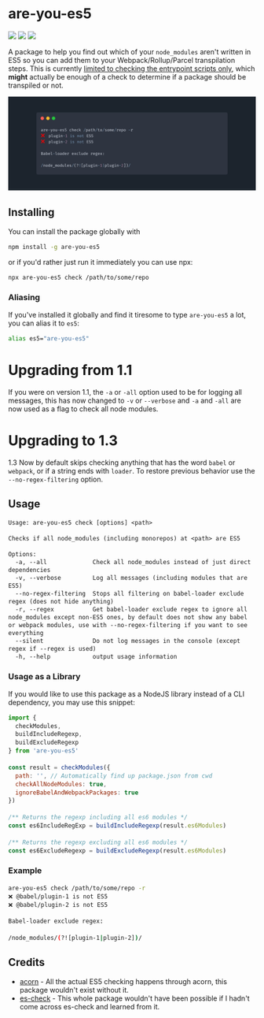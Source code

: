 # are-you-es5

[![](https://img.shields.io/circleci/project/github/obahareth/are-you-es5/master.svg?style=popout)](https://circleci.com/gh/obahareth/are-you-es5)
[![](https://img.shields.io/npm/v/are-you-es5.svg?style=popout)](https://www.npmjs.com/package/are-you-es5)
![](https://img.shields.io/node/v/are-you-es5.svg?style=popout)

A package to help you find out which of your `node_modules` aren't written in ES5 so you can add them to your Webpack/Rollup/Parcel transpilation steps. This is currently [limited to checking the entrypoint scripts only](https://github.com/obahareth/are-you-es5/issues/2), which **might** actually be enough of a check to determine if a package should be transpiled or not.

![](./.github/assets/example.png)

## Installing

You can install the package globally with

```bash
npm install -g are-you-es5
```

or if you'd rather just run it immediately you can use npx:

```bash
npx are-you-es5 check /path/to/some/repo
```

### Aliasing

If you've installed it globally and find it tiresome to type `are-you-es5` a lot, you can alias it to `es5`:

```bash
alias es5="are-you-es5"
```

# Upgrading from 1.1

If you were on version 1.1, the `-a` or `-all` option used to be for logging all messages, this has now changed to `-v` or `--verbose` and `-a` and `-all` are now used as a flag to check all node modules.

# Upgrading to 1.3

1.3 Now by default skips checking anything that has the word `babel` or `webpack`, or if a string ends with `loader`.
To restore previous behavior use the `--no-regex-filtering` option.

## Usage

```
Usage: are-you-es5 check [options] <path>

Checks if all node_modules (including monorepos) at <path> are ES5

Options:
  -a, --all             Check all node_modules instead of just direct dependencies
  -v, --verbose         Log all messages (including modules that are ES5)
  --no-regex-filtering  Stops all filtering on babel-loader exclude regex (does not hide anything)
  -r, --regex           Get babel-loader exclude regex to ignore all node_modules except non-ES5 ones, by default does not show any babel or webpack modules, use with --no-regex-filtering if you want to see everything
  --silent              Do not log messages in the console (except regex if --regex is used)
  -h, --help            output usage information
```

### Usage as a Library

If you would like to use this package as a NodeJS library instead of a CLI dependency, you may use this snippet:

```js
import {
  checkModules,
  buildIncludeRegexp,
  buildExcludeRegexp
} from 'are-you-es5'

const result = checkModules({
  path: '', // Automatically find up package.json from cwd
  checkAllNodeModules: true,
  ignoreBabelAndWebpackPackages: true
})

/** Returns the regexp including all es6 modules */
const es6IncludeRegExp = buildIncludeRegexp(result.es6Modules)

/** Returns the regexp excluding all es6 modules */
const es6ExcludeRegexp = buildExcludeRegexp(result.es6Modules)
```

### Example

```bash
are-you-es5 check /path/to/some/repo -r
❌ @babel/plugin-1 is not ES5
❌ @babel/plugin-2 is not ES5

Babel-loader exclude regex:

/node_modules/(?![plugin-1|plugin-2])/
```

## Credits

- [acorn](https://github.com/acornjs/acorn) - All the actual ES5 checking happens through acorn, this package wouldn't exist without it.
- [es-check](https://github.com/dollarshaveclub/es-check) - This whole package wouldn't have been possible if I hadn't come across es-check and learned from it.
